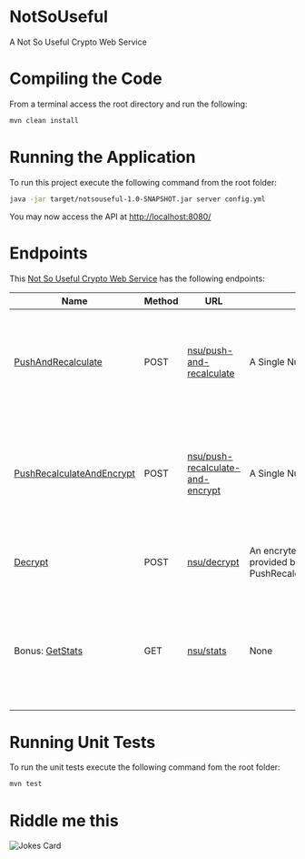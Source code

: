 # NotSoUseful
A Not So Useful Crypto Web Service

# Compiling the Code
From a terminal access the root directory and run the following:

```bash
mvn clean install
```

# Running the Application
To run this project execute the following command from the root folder:

```bash
java -jar target/notsouseful-1.0-SNAPSHOT.jar server config.yml
```

You may now access the API at [http://localhost:8080/](http://localhost:8080/)

# Endpoints
This [Not So Useful Crypto Web Service](#NotSoUseful) has the following endpoints:

|Name|Method|URL|Input|Output|
|--|--|--|--|--|
| [PushAndRecalculate](https://github.com/gbrunow/notsouseful/blob/e3b50713a2ecaee524cac5132ade0bb8aae24331/src/main/java/com/notsouseful/resources/NotSoUsefulResource.java#L36) | POST | [nsu/push-and-recalculate](http://localhost:8080/nsu/push-and-recalculate) | A Single Number | JSON Object Containing the running average and standard deviation
| [PushRecalculateAndEncrypt](https://github.com/gbrunow/notsouseful/blob/e3b50713a2ecaee524cac5132ade0bb8aae24331/src/main/java/com/notsouseful/resources/NotSoUsefulResource.java#L50) | POST | [nsu/push-recalculate-and-encrypt](http://localhost:8080/nsu/push-recalculate-and-encrypt) | A Single Number | JSON Object Containing the **encrypted** running average and standard deviation
| [Decrypt](https://github.com/gbrunow/notsouseful/blob/e3b50713a2ecaee524cac5132ade0bb8aae24331/src/main/java/com/notsouseful/resources/NotSoUsefulResource.java#L58) | POST | [nsu/decrypt](http://localhost:8080/nsu/decrypt) | An encryted number provided by PushRecalculateAndEncrypt | Plain text containing the decrypted number
| Bonus: [GetStats](https://github.com/gbrunow/notsouseful/blob/e3b50713a2ecaee524cac5132ade0bb8aae24331/src/main/java/com/notsouseful/resources/NotSoUsefulResource.java#L29) | GET | [nsu/stats](http://localhost:8080/nsu/stats) | None | JSON Object Containing the current running average and standard deviation

# Running Unit Tests
To run the unit tests execute the following command fom the root folder:
```bash
mvn test
```
# Riddle me this
![Jokes Card](https://readme-jokes.vercel.app/api)
